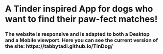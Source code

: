 # A Tinder inspired App for dogs who want to find their paw-fect matches!

<h3>
  The website is responsive and is adapted to both a Desktop and a Mobile viewport.
  Here you can see the current version of the site: https://tabbytadi.github.io/TinDog/
</h3>
